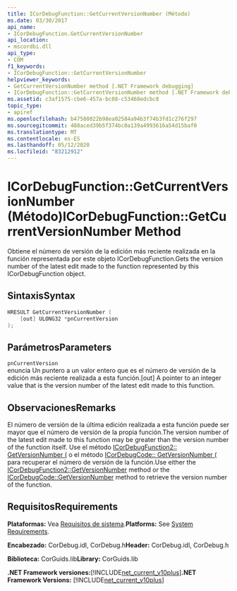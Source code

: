 ```yaml
---
title: ICorDebugFunction::GetCurrentVersionNumber (Método)
ms.date: 03/30/2017
api_name:
- ICorDebugFunction.GetCurrentVersionNumber
api_location:
- mscordbi.dll
api_type:
- COM
f1_keywords:
- ICorDebugFunction::GetCurrentVersionNumber
helpviewer_keywords:
- GetCurrentVersionNumber method [.NET Framework debugging]
- ICorDebugFunction::GetCurrentVersionNumber method [.NET Framework debugging]
ms.assetid: c3af1575-cbe6-457a-bc08-c53460edcbc8
topic_type:
- apiref
ms.openlocfilehash: b47580022b98ea02584a94b3f74b3fd1c276f297
ms.sourcegitcommit: 488aced39b5f374bc0a139a4993616a54d15baf0
ms.translationtype: MT
ms.contentlocale: es-ES
ms.lasthandoff: 05/12/2020
ms.locfileid: "83212912"
---
```

# <a name="icordebugfunctiongetcurrentversionnumber-method"></a><span data-ttu-id="fa9a7-102">ICorDebugFunction::GetCurrentVersionNumber (Método)</span><span class="sxs-lookup"><span data-stu-id="fa9a7-102">ICorDebugFunction::GetCurrentVersionNumber Method</span></span>
<span data-ttu-id="fa9a7-103">Obtiene el número de versión de la edición más reciente realizada en la función representada por este objeto ICorDebugFunction.</span><span class="sxs-lookup"><span data-stu-id="fa9a7-103">Gets the version number of the latest edit made to the function represented by this ICorDebugFunction object.</span></span>  
  
## <a name="syntax"></a><span data-ttu-id="fa9a7-104">Sintaxis</span><span class="sxs-lookup"><span data-stu-id="fa9a7-104">Syntax</span></span>  
  
```cpp  
HRESULT GetCurrentVersionNumber (  
    [out] ULONG32 *pnCurrentVersion  
);  
```  
  
## <a name="parameters"></a><span data-ttu-id="fa9a7-105">Parámetros</span><span class="sxs-lookup"><span data-stu-id="fa9a7-105">Parameters</span></span>  
 `pnCurrentVersion`  
 <span data-ttu-id="fa9a7-106">enuncia Un puntero a un valor entero que es el número de versión de la edición más reciente realizada a esta función.</span><span class="sxs-lookup"><span data-stu-id="fa9a7-106">[out] A pointer to an integer value that is the version number of the latest edit made to this function.</span></span>  
  
## <a name="remarks"></a><span data-ttu-id="fa9a7-107">Observaciones</span><span class="sxs-lookup"><span data-stu-id="fa9a7-107">Remarks</span></span>  
 <span data-ttu-id="fa9a7-108">El número de versión de la última edición realizada a esta función puede ser mayor que el número de versión de la propia función.</span><span class="sxs-lookup"><span data-stu-id="fa9a7-108">The version number of the latest edit made to this function may be greater than the version number of the function itself.</span></span> <span data-ttu-id="fa9a7-109">Use el método [ICorDebugFunction2:: GetVersionNumber (](icordebugfunction2-getversionnumber-method.md) o el método [ICorDebugCode:: GetVersionNumber (](icordebugcode-getversionnumber-method.md) para recuperar el número de versión de la función.</span><span class="sxs-lookup"><span data-stu-id="fa9a7-109">Use either the [ICorDebugFunction2::GetVersionNumber](icordebugfunction2-getversionnumber-method.md) method or the [ICorDebugCode::GetVersionNumber](icordebugcode-getversionnumber-method.md) method to retrieve the version number of the function.</span></span>  
  
## <a name="requirements"></a><span data-ttu-id="fa9a7-110">Requisitos</span><span class="sxs-lookup"><span data-stu-id="fa9a7-110">Requirements</span></span>  
 <span data-ttu-id="fa9a7-111">**Plataformas:** Vea [Requisitos de sistema](../../get-started/system-requirements.md).</span><span class="sxs-lookup"><span data-stu-id="fa9a7-111">**Platforms:** See [System Requirements](../../get-started/system-requirements.md).</span></span>  
  
 <span data-ttu-id="fa9a7-112">**Encabezado:** CorDebug.idl, CorDebug.h</span><span class="sxs-lookup"><span data-stu-id="fa9a7-112">**Header:** CorDebug.idl, CorDebug.h</span></span>  
  
 <span data-ttu-id="fa9a7-113">**Biblioteca:** CorGuids.lib</span><span class="sxs-lookup"><span data-stu-id="fa9a7-113">**Library:** CorGuids.lib</span></span>  
  
 <span data-ttu-id="fa9a7-114">**.NET Framework versiones:**[!INCLUDE[net_current_v10plus](../../../../includes/net-current-v10plus-md.md)]</span><span class="sxs-lookup"><span data-stu-id="fa9a7-114">**.NET Framework Versions:** [!INCLUDE[net_current_v10plus](../../../../includes/net-current-v10plus-md.md)]</span></span>

